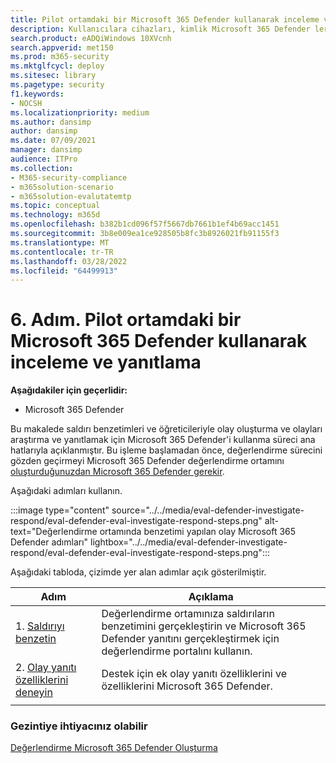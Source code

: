 ```yaml
---
title: Pilot ortamdaki bir Microsoft 365 Defender kullanarak inceleme ve yanıtlama
description: Kullanıcılara cihazları, kimlik Microsoft 365 Defender leri, verileri ve uygulamaları korumayı öğretecek şekilde tasarlanmış güvenlik çözümünü denemek için deneme laboratuvarında veya pilot ortamında saldırı benzetimleri ayarlayın.
search.product: eADQiWindows 10XVcnh
search.appverid: met150
ms.prod: m365-security
ms.mktglfcycl: deploy
ms.sitesec: library
ms.pagetype: security
f1.keywords:
- NOCSH
ms.localizationpriority: medium
ms.author: dansimp
author: dansimp
ms.date: 07/09/2021
manager: dansimp
audience: ITPro
ms.collection:
- M365-security-compliance
- m365solution-scenario
- m365solution-evalutatemtp
ms.topic: conceptual
ms.technology: m365d
ms.openlocfilehash: b382b1cd096f57f5667db7661b1ef4b69acc1451
ms.sourcegitcommit: 3b8e009ea1ce928505b8fc3b8926021fb91155f3
ms.translationtype: MT
ms.contentlocale: tr-TR
ms.lasthandoff: 03/28/2022
ms.locfileid: "64499913"
---
```

# <a name="step-6-investigate-and-respond-using-microsoft-365-defender-in-a-pilot-environment"></a>6. Adım. Pilot ortamdaki bir Microsoft 365 Defender kullanarak inceleme ve yanıtlama

**Aşağıdakiler için geçerlidir:**
- Microsoft 365 Defender

Bu makalede saldırı benzetimleri ve öğreticileriyle olay oluşturma ve olayları araştırma ve yanıtlamak için Microsoft 365 Defender'i kullanma süreci ana hatlarıyla açıklanmıştır. Bu işleme başlamadan önce, değerlendirme sürecini gözden geçirmeyi Microsoft 365 Defender değerlendirme ortamını [oluşturduğunuzdan Microsoft 365 Defender gerekir](eval-create-eval-environment.md).[](eval-overview.md)

Aşağıdaki adımları kullanın.

:::image type="content" source="../../media/eval-defender-investigate-respond/eval-defender-eval-investigate-respond-steps.png" alt-text="Değerlendirme ortamında benzetimi yapılan olay Microsoft 365 Defender adımları" lightbox="../../media/eval-defender-investigate-respond/eval-defender-eval-investigate-respond-steps.png":::

Aşağıdaki tabloda, çizimde yer alan adımlar açık gösterilmiştir.

|Adım  |Açıklama  |
|---------|---------|
| 1. [Saldırıyı benzetin](eval-defender-investigate-respond-simulate-attack.md)     |   Değerlendirme ortamınıza saldırıların benzetimini gerçekleştirin ve Microsoft 365 Defender yanıtını gerçekleştirmek için değerlendirme portalını kullanın.      |
| 2. [Olay yanıtı özelliklerini deneyin ](eval-defender-investigate-respond-additional.md)    |    Destek için ek olay yanıtı özelliklerini ve özelliklerini Microsoft 365 Defender.     |
|||

### <a name="navigation-you-may-need"></a>Gezintiye ihtiyacınız olabilir

[Değerlendirme Microsoft 365 Defender Oluşturma](eval-create-eval-environment.md)
